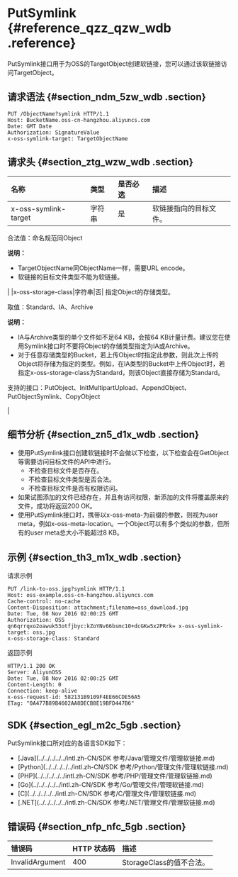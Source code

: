 # PutSymlink {#reference_qzz_qzw_wdb .reference}

PutSymlink接口用于为OSS的TargetObject创建软链接，您可以通过该软链接访问TargetObject。

## 请求语法 {#section_ndm_5zw_wdb .section}

```
PUT /ObjectName?symlink HTTP/1.1
Host: BucketName.oss-cn-hangzhou.aliyuncs.com
Date: GMT Date
Authorization: SignatureValue
x-oss-symlink-target: TargetObjectName
```

## 请求头 {#section_ztg_wzw_wdb .section}

|名称|类型|是否必选|描述|
|:-|:-|:---|:-|
|x-oss-symlink-target|字符串|是| 软链接指向的目标文件。

 合法值：命名规范同Object

 **说明：** 

-   TargetObjectName同ObjectName一样，需要URL encode。
-   软链接的目标文件类型不能为软链接。

 |
|x-oss-storage-class|字符串|否| 指定Object的存储类型。

 取值：Standard、IA、Archive

 **说明：** 

-   IA与Archive类型的单个文件如不足64 KB，会按64 KB计量计费。建议您在使用Symlink接口时不要将Object的存储类型指定为IA或Archive。
-   对于任意存储类型的Bucket，若上传Object时指定此参数，则此次上传的Object将存储为指定的类型。例如，在IA类型的Bucket中上传Object时，若指定x-oss-storage-class为Standard，则该Object直接存储为Standard。

 支持的接口：PutObject、InitMultipartUpload、AppendObject、 PutObjectSymlink、CopyObject

 |

## 细节分析 {#section_zn5_d1x_wdb .section}

-   使用PutSymlink接口创建软链接时不会做以下检查，以下检查会在GetObject等需要访问目标文件的API中进行。
    -   不检查目标文件是否存在。
    -   不检查目标文件类型是否合法。
    -   不检查目标文件是否有权限访问。
-   如果试图添加的文件已经存在，并且有访问权限，新添加的文件将覆盖原来的文件，成功将返回200 OK。
-   使用PutSymlink接口时，携带以x-oss-meta-为前缀的参数，则视为user meta，例如x-oss-meta-location。一个Object可以有多个类似的参数，但所有的user meta总大小不能超过8 KB。

## 示例 {#section_th3_m1x_wdb .section}

请求示例

```
PUT /link-to-oss.jpg?symlink HTTP/1.1 
Host: oss-example.oss-cn-hangzhou.aliyuncs.com 
Cache-control: no-cache 
Content-Disposition: attachment;filename=oss_download.jpg 
Date: Tue, 08 Nov 2016 02:00:25 GMT 
Authorization: OSS qn6qrrqxo2oawuk53otfjbyc:kZoYNv66bsmc10+dcGKw5x2PRrk= x-oss-symlink-target: oss.jpg
x-oss-storage-class: Standard
```

返回示例

```
HTTP/1.1 200 OK
Server: AliyunOSS
Date: Tue, 08 Nov 2016 02:00:25 GMT
Content-Length: 0
Connection: keep-alive
x-oss-request-id: 582131B9109F4EE66CDE56A5
ETag: "0A477B89B4602AA8DECB8E19BFD447B6"
```

## SDK {#section_egl_m2c_5gb .section}

PutSymlink接口所对应的各语言SDK如下：

-   [Java](../../../../../intl.zh-CN/SDK 参考/Java/管理文件/管理软链接.md)
-   [Python](../../../../../intl.zh-CN/SDK 参考/Python/管理文件/管理软链接.md)
-   [PHP](../../../../../intl.zh-CN/SDK 参考/PHP/管理文件/管理软链接.md)
-   [Go](../../../../../intl.zh-CN/SDK 参考/Go/管理文件/管理软链接.md)
-   [C](../../../../../intl.zh-CN/SDK 参考/C/管理文件/管理软链接.md)
-   [.NET](../../../../../intl.zh-CN/SDK 参考/.NET/管理文件/管理软链接.md)

## 错误码 {#section_nfp_nfc_5gb .section}

|错误码|HTTP 状态码|描述|
|:--|:-------|:-|
|InvalidArgument|400|StorageClass的值不合法。|


